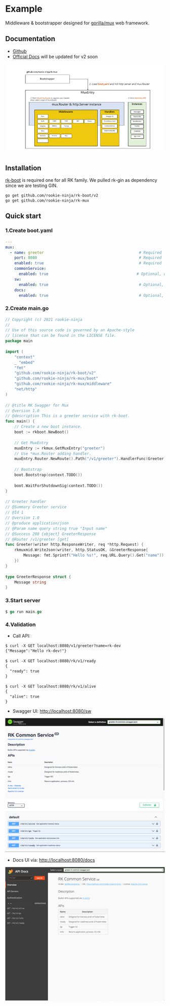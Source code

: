 # Example
Middleware & bootstrapper designed for [gorilla/mux](https://github.com/gorilla/mux) web framework. 

## Documentation
- [Github](https://github.com/rookie-ninja/rk-mux)
- [Official Docs]() will be updated for v2 soon

![image](docs/img/mux-arch.png)

## Installation
[rk-boot](https://github.com/rookie-ninja/rk-boot) is required one for all RK family. We pulled rk-gin as dependency since we are testing GIN.

```shell
go get github.com/rookie-ninja/rk-boot/v2
go get github.com/rookie-ninja/rk-mux
```

## Quick start
### 1.Create boot.yaml
```yaml
---
mux:
  - name: greeter                                          # Required
    port: 8080                                             # Required
    enabled: true                                          # Required
    commonService:
      enabled: true                                       # Optional, default: false
    sw:
      enabled: true                                        # Optional, default: false
    docs:
      enabled: true                                        # Optional, default: false
```

### 2.Create main.go
```go
// Copyright (c) 2021 rookie-ninja
//
// Use of this source code is governed by an Apache-style
// license that can be found in the LICENSE file.
package main

import (
	"context"
	_ "embed"
	"fmt"
	"github.com/rookie-ninja/rk-boot/v2"
	"github.com/rookie-ninja/rk-mux/boot"
	"github.com/rookie-ninja/rk-mux/middleware"
	"net/http"
)

// @title RK Swagger for Mux
// @version 1.0
// @description This is a greeter service with rk-boot.
func main() {
	// Create a new boot instance.
	boot := rkboot.NewBoot()

	// Get MuxEntry
	muxEntry := rkmux.GetMuxEntry("greeter")
	// Use *mux.Router adding handler.
	muxEntry.Router.NewRoute().Path("/v1/greeter").HandlerFunc(Greeter)

	// Bootstrap
	boot.Bootstrap(context.TODO())

	boot.WaitForShutdownSig(context.TODO())
}

// Greeter handler
// @Summary Greeter service
// @Id 1
// @version 1.0
// @produce application/json
// @Param name query string true "Input name"
// @Success 200 {object} GreeterResponse
// @Router /v1/greeter [get]
func Greeter(writer http.ResponseWriter, req *http.Request) {
	rkmuxmid.WriteJson(writer, http.StatusOK, &GreeterResponse{
		Message: fmt.Sprintf("Hello %s!", req.URL.Query().Get("name")),
	})
}

type GreeterResponse struct {
	Message string
}
```

### 3.Start server

```go
$ go run main.go
```

### 4.Validation
- Call API:

```shell script
$ curl -X GET localhost:8080/v1/greeter?name=rk-dev
{"Message":"Hello rk-dev!"}

$ curl -X GET localhost:8080/rk/v1/ready
{
  "ready": true
}

$ curl -X GET localhost:8080/rk/v1/alive
{
  "alive": true
}
```

- Swagger UI: [http://localhost:8080/sw](http://localhost:8080/sw)

![image](docs/img/simple-sw.png)

- Docs UI via: [http://localhost:8080/docs](http://localhost:8080/docs)

![image](docs/img/simple-docs.png)

